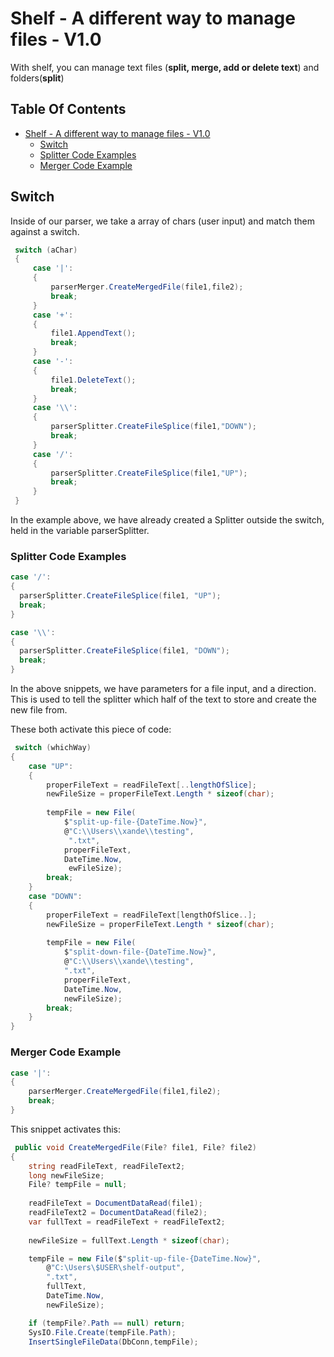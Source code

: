﻿# Shelf - A different way to manage files - V1.0

With shelf, you can manage text files (**split, merge, add or delete text**) and folders(**split**)

## Table Of Contents
- [Shelf - A different way to manage files - V1.0](#shelf---a-different-way-to-manage-files---v10)
	* [Switch](#switch)
    * [Splitter Code Examples](#splitter-code-examples)
    * [Merger Code Example](#merger-code-example)

## Switch
Inside of our parser, we take a array of chars (user input) and match them against a switch.

```csharp
 switch (aChar)
 {
     case '|':
     {
         parserMerger.CreateMergedFile(file1,file2);
         break;
     }
     case '+':
     {
         file1.AppendText();
         break;
     }
     case '-':
     {
         file1.DeleteText();
         break;
     }
     case '\\':
     {
         parserSplitter.CreateFileSplice(file1,"DOWN");
         break;
     }
     case '/':
     {
         parserSplitter.CreateFileSplice(file1,"UP");
         break;
     }
 }
```
In the example above, we have already created a Splitter outside the switch, held in the variable parserSplitter.
### Splitter Code Examples
```csharp
case '/':
{
  parserSplitter.CreateFileSplice(file1, "UP");
  break;
}
```
```csharp
case '\\':
{
  parserSplitter.CreateFileSplice(file1, "DOWN");
  break;
}
```
In the above snippets, we have parameters for a file input, and a direction.
This is used to tell the splitter which half of the text to store and create the new file from.

These both activate this piece of code:
```csharp
 switch (whichWay)
{
    case "UP":
   	{
        properFileText = readFileText[..lengthOfSlice];
        newFileSize = properFileText.Length * sizeof(char);
                    
        tempFile = new File(
            $"split-up-file-{DateTime.Now}",
            @"C:\\Users\\xande\\testing",
             ".txt",
            properFileText,
            DateTime.Now,
             ewFileSize);
        break;
    }
    case "DOWN":
    {
        properFileText = readFileText[lengthOfSlice..];
        newFileSize = properFileText.Length * sizeof(char);
                    
        tempFile = new File(
            $"split-down-file-{DateTime.Now}",
            @"C:\\Users\\xande\\testing",
            ".txt",
            properFileText,
            DateTime.Now,
            newFileSize);
        break;
    }
}
```

### Merger Code Example
```csharp
case '|':
{
    parserMerger.CreateMergedFile(file1,file2);
    break;
}
```
This snippet activates this:
```csharp
 public void CreateMergedFile(File? file1, File? file2)
{
    string readFileText, readFileText2;
    long newFileSize;
    File? tempFile = null;
            
    readFileText = DocumentDataRead(file1);
    readFileText2 = DocumentDataRead(file2);
    var fullText = readFileText + readFileText2;
            
    newFileSize = fullText.Length * sizeof(char);

    tempFile = new File($"split-up-file-{DateTime.Now}",
        @"C:\Users\$USER\shelf-output",
        ".txt",
        fullText,
        DateTime.Now,
        newFileSize);

    if (tempFile?.Path == null) return;
    SysIO.File.Create(tempFile.Path);
    InsertSingleFileData(DbConn,tempFile);
```
